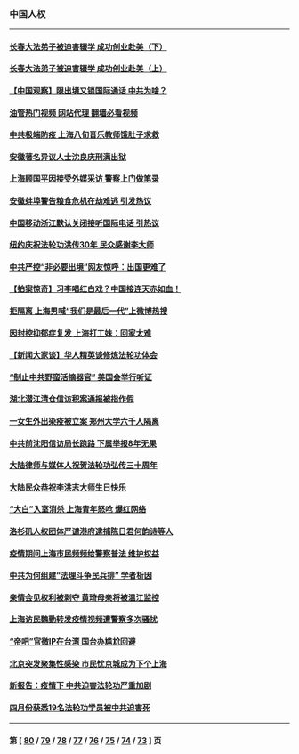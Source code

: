 ### 中国人权
---
#### [长春大法弟子被迫害辍学 成功创业赴美（下）](../../pages/ncid278/n13738692.md?05172045) 
#### [长春大法弟子被迫害辍学 成功创业赴美（上）](../../pages/ncid278/n13738681.md?05172045) 
#### [【中国观察】限出境又锁国际通话 中共为啥？](../../pages/ncid278/n13738584.md?05172045) 
#### [油管热门视频 网站代理 翻墙必看视频](http://209.222.30.114:81/youtube.html?05172045)
#### [中共极端防疫 上海八旬音乐教师饿肚子求救](../../pages/ncid278/n13738037.md?05172045) 
#### [安徽著名异议人士沈良庆刑满出狱](../../pages/ncid278/n13738035.md?05172045) 
#### [上海顾国平因接受外媒采访 警察上门做笔录](../../pages/ncid278/n13736303.md?05172045) 
#### [安徽蚌埠警告粮食危机在劫难逃 引发热议](../../pages/ncid278/n13736542.md?05172045) 
#### [中国移动浙江默认关闭接听国际电话 引热议](../../pages/ncid278/n13736295.md?05172045) 
#### [纽约庆祝法轮功洪传30年 民众感谢李大师](../../pages/ncid278/n13736244.md?05172045) 
#### [中共严控“非必要出境”网友惊呼：出国更难了](../../pages/ncid278/n13735911.md?05172045) 
#### [【拍案惊奇】习李唱红白戏？中国接连天赤如血！](../../pages/ncid278/n13735819.md?05172045) 
#### [拒隔离 上海男喊“我们是最后一代”上微博热搜](../../pages/ncid278/n13735808.md?05172045) 
#### [因封控抑郁症复发 上海打工妹：回家太难](../../pages/ncid278/n13735860.md?05172045) 
#### [【新闻大家谈】华人精英谈修炼法轮功体会](../../pages/ncid278/n13735765.md?05172045) 
#### [“制止中共野蛮活摘器官” 美国会举行听证](../../pages/ncid278/n13735831.md?05172045) 
#### [湖北潜江清仓信访积案通报被指作假](../../pages/ncid278/n13735260.md?05172045) 
#### [一女生外出染疫被立案 郑州大学六千人隔离](../../pages/ncid278/n13735283.md?05172045) 
#### [中共前沈阳信访局长跑路 下属举报8年无果](../../pages/ncid278/n13734994.md?05172045) 
#### [大陆律师与媒体人祝贺法轮功弘传三十周年](../../pages/ncid278/n13735062.md?05172045) 
#### [大陆民众恭祝李洪志大师生日快乐](../../pages/ncid278/n13734810.md?05172045) 
#### [“大白”入室消杀 上海青年怒呛 爆红网络](../../pages/ncid278/n13734703.md?05172045) 
#### [洛杉矶人权团体严谴港府逮捕陈日君何韵诗等人](../../pages/ncid278/n13734767.md?05172045) 
#### [疫情期间上海市民频频给警察普法 维护权益](../../pages/ncid278/n13734139.md?05172045) 
#### [中共为何组建“法理斗争民兵排” 学者析因](../../pages/ncid278/n13734109.md?05172045) 
#### [亲情会见权利被剥夺 黄琦母亲将被温江监控](../../pages/ncid278/n13733499.md?05172045) 
#### [上海访民魏勤转发疫情视频遭警察多次骚扰](../../pages/ncid278/n13733148.md?05172045) 
#### [“帝吧”官微IP在台湾 国台办尴尬回避](../../pages/ncid278/n13733056.md?05172045) 
#### [北京突发聚集性感染 市民忧京城成为下个上海](../../pages/ncid278/n13732920.md?05172045) 
#### [新报告：疫情下 中共迫害法轮功严重加剧](../../pages/ncid278/n13732612.md?05172045) 
#### [四月份获悉19名法轮功学员被中共迫害死](../../pages/ncid278/n13731456.md?05172045) 

---
#### 第 [ [80](./80.md?05172045) / [79](./79.md?05172045) / [78](./78.md?05172045) / [77](./77.md?05172045) / [76](./76.md?05172045) / [75](./75.md?05172045) / [74](./74.md?05172045) / [73](./73.md?05172045) ] 页
